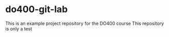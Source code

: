 # do400-git-lab

This is an example project repository for the DO400 course
This repository is only a test
